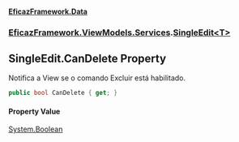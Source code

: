 #### [EficazFramework.Data](EficazFrameworkData.md 'EficazFramework Data')
### [EficazFramework.ViewModels.Services](EficazFrameworkData.md#EficazFramework.ViewModels.Services 'EficazFramework.ViewModels.Services').[SingleEdit&lt;T&gt;](EficazFramework.ViewModels.Services/SingleEdit_T_.md 'EficazFramework.ViewModels.Services.SingleEdit<T>')

## SingleEdit<T>.CanDelete Property

Notifica a View se o comando Excluir está habilitado.

```csharp
public bool CanDelete { get; }
```

#### Property Value
[System.Boolean](https://docs.microsoft.com/en-us/dotnet/api/System.Boolean 'System.Boolean')